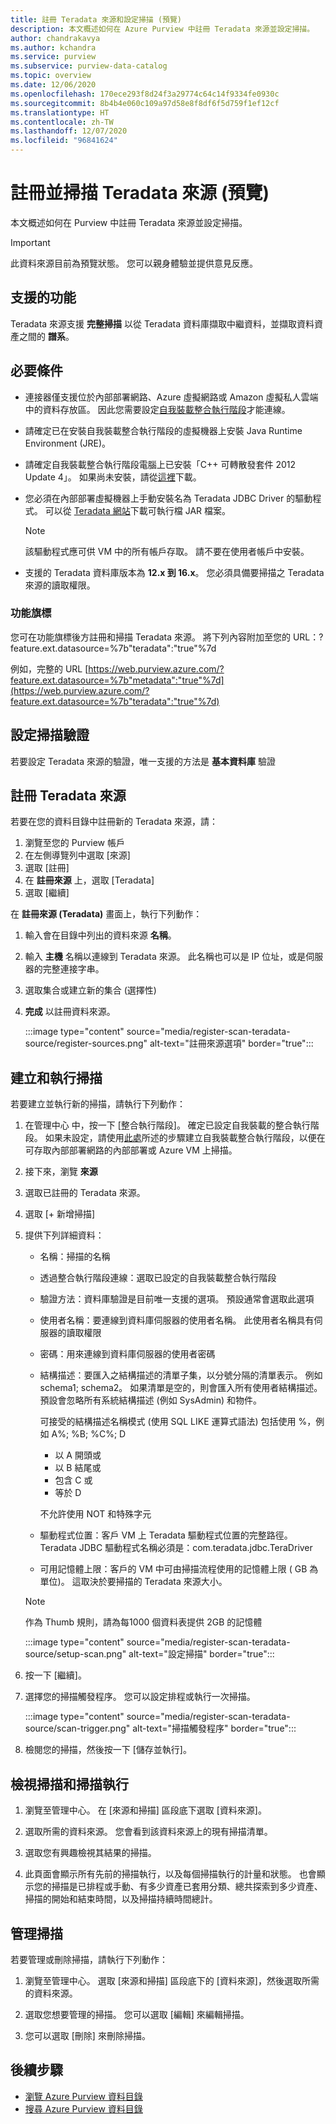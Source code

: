 ```yaml
---
title: 註冊 Teradata 來源和設定掃描 (預覽)
description: 本文概述如何在 Azure Purview 中註冊 Teradata 來源並設定掃描。
author: chandrakavya
ms.author: kchandra
ms.service: purview
ms.subservice: purview-data-catalog
ms.topic: overview
ms.date: 12/06/2020
ms.openlocfilehash: 170ece293f8d24f3a29774c64c14f9334fe0930c
ms.sourcegitcommit: 8b4b4e060c109a97d58e8f8df6f5d759f1ef12cf
ms.translationtype: HT
ms.contentlocale: zh-TW
ms.lasthandoff: 12/07/2020
ms.locfileid: "96841624"
---
```

# <a name="register-and-scan-teradata-source-preview"></a>註冊並掃描 Teradata 來源 (預覽)

本文概述如何在 Purview 中註冊 Teradata 來源並設定掃描。

> [!IMPORTANT]
> 此資料來源目前為預覽狀態。 您可以親身體驗並提供意見反應。

## <a name="supported-capabilities"></a>支援的功能

Teradata 來源支援 **完整掃描** 以從 Teradata 資料庫擷取中繼資料，並擷取資料資產之間的 **譜系**。

## <a name="prerequisites"></a>必要條件

- 連接器僅支援位於內部部署網路、Azure 虛擬網路或 Amazon 虛擬私人雲端中的資料存放區。 因此您需要設定[自我裝載整合執行階段](manage-integration-runtimes.md)才能連線。

- 請確定已在安裝自我裝載整合執行階段的虛擬機器上安裝 Java Runtime Environment (JRE)。
 
- 請確定自我裝載整合執行階段電腦上已安裝「C++ 可轉散發套件 2012 Update 4」。 如果尚未安裝，請從[這裡](https://www.microsoft.com/download/details.aspx?id=30679)下載。

- 您必須在內部部署虛擬機器上手動安裝名為 Teradata JDBC Driver 的驅動程式。 可以從 [Teradata 網站](https://downloads.teradata.com/)下載可執行檔 JAR 檔案。

    > [!Note] 
    > 該驅動程式應可供 VM 中的所有帳戶存取。 請不要在使用者帳戶中安裝。

- 支援的 Teradata 資料庫版本為 **12.x 到 16.x**。 您必須具備要掃描之 Teradata 來源的讀取權限。

### <a name="feature-flag"></a>功能旗標

您可在功能旗標後方註冊和掃描 Teradata 來源。 將下列內容附加至您的 URL：?feature.ext.datasource=%7b"teradata":"true"%7d 

例如，完整的 URL [https://web.purview.azure.com/?feature.ext.datasource=%7b"metadata":"true"%7d](https://web.purview.azure.com/?feature.ext.datasource=%7b"teradata":"true"%7d)

## <a name="setting-up-authentication-for-a-scan"></a>設定掃描驗證
若要設定 Teradata 來源的驗證，唯一支援的方法是 **基本資料庫** 驗證

## <a name="register-a-teradata-source"></a>註冊 Teradata 來源

若要在您的資料目錄中註冊新的 Teradata 來源，請：

1. 瀏覽至您的 Purview 帳戶
2. 在左側導覽列中選取 [來源]
3. 選取 [註冊]
4. 在 **註冊來源** 上，選取 [Teradata]
5. 選取 [繼續]

在 **註冊來源 (Teradata)** 畫面上，執行下列動作：

1. 輸入會在目錄中列出的資料來源 **名稱**。
2. 輸入 **主機** 名稱以連線到 Teradata 來源。 此名稱也可以是 IP 位址，或是伺服器的完整連接字串。
3. 選取集合或建立新的集合 (選擇性)
4. **完成** 以註冊資料來源。

    :::image type="content" source="media/register-scan-teradata-source/register-sources.png" alt-text="註冊來源選項" border="true":::

## <a name="creating-and-running-a-scan"></a>建立和執行掃描

若要建立並執行新的掃描，請執行下列動作：
1. 在管理中心 中，按一下 [整合執行階段]。 確定已設定自我裝載的整合執行階段。 如果未設定，請使用[此處](manage-integration-runtimes.md)所述的步驟建立自我裝載整合執行階段，以便在可存取內部部署網路的內部部署或 Azure VM 上掃描。

2. 接下來，瀏覽 **來源**

3. 選取已註冊的 Teradata 來源。

4. 選取 [+ 新增掃描]
 
5. 提供下列詳細資料：

    - 名稱：掃描的名稱

    - 透過整合執行階段連線：選取已設定的自我裝載整合執行階段

    - 驗證方法：資料庫驗證是目前唯一支援的選項。 預設通常會選取此選項

    - 使用者名稱：要連線到資料庫伺服器的使用者名稱。 此使用者名稱具有伺服器的讀取權限

    - 密碼：用來連線到資料庫伺服器的使用者密碼

    - 結構描述：要匯入之結構描述的清單子集，以分號分隔的清單表示。 例如 schema1; schema2。 如果清單是空的，則會匯入所有使用者結構描述。 預設會忽略所有系統結構描述 (例如 SysAdmin) 和物件。

        可接受的結構描述名稱模式 (使用 SQL LIKE 運算式語法) 包括使用 %，例如 A%; %B; %C%; D
        - 以 A 開頭或    
        - 以 B 結尾或    
        - 包含 C 或    
        - 等於 D

        不允許使用 NOT 和特殊字元

    - 驅動程式位置：客戶 VM 上 Teradata 驅動程式位置的完整路徑。 Teradata JDBC 驅動程式名稱必須是：com.teradata.jdbc.TeraDriver

    - 可用記憶體上限：客戶的 VM 中可由掃描流程使用的記憶體上限 ( GB 為單位)。 這取決於要掃描的 Teradata 來源大小。

    > [!Note] 
    > 作為 Thumb 規則，請為每1000 個資料表提供 2GB 的記憶體

    :::image type="content" source="media/register-scan-teradata-source/setup-scan.png" alt-text="設定掃描" border="true":::

6. 按一下 [繼續]。

7. 選擇您的掃描觸發程序。 您可以設定排程或執行一次掃描。

    :::image type="content" source="media/register-scan-teradata-source/scan-trigger.png" alt-text="掃描觸發程序" border="true":::

8. 檢閱您的掃描，然後按一下 [儲存並執行]。

## <a name="viewing-your-scans-and-scan-runs"></a>檢視掃描和掃描執行

1. 瀏覽至管理中心。 在 [來源和掃描] 區段底下選取 [資料來源]。

2. 選取所需的資料來源。 您會看到該資料來源上的現有掃描清單。

3. 選取您有興趣檢視其結果的掃描。

4. 此頁面會顯示所有先前的掃描執行，以及每個掃描執行的計量和狀態。 也會顯示您的掃描是已排程或手動、有多少資產已套用分類、總共探索到多少資產、掃描的開始和結束時間，以及掃描持續時間總計。

## <a name="manage-your-scans"></a>管理掃描

若要管理或刪除掃描，請執行下列動作：

1. 瀏覽至管理中心。 選取 [來源和掃描] 區段底下的 [資料來源]，然後選取所需的資料來源。

2. 選取您想要管理的掃描。 您可以選取 [編輯] 來編輯掃描。

3. 您可以選取 [刪除] 來刪除掃描。

## <a name="next-steps"></a>後續步驟

- [瀏覽 Azure Purview 資料目錄](how-to-browse-catalog.md)
- [搜尋 Azure Purview 資料目錄](how-to-search-catalog.md)
